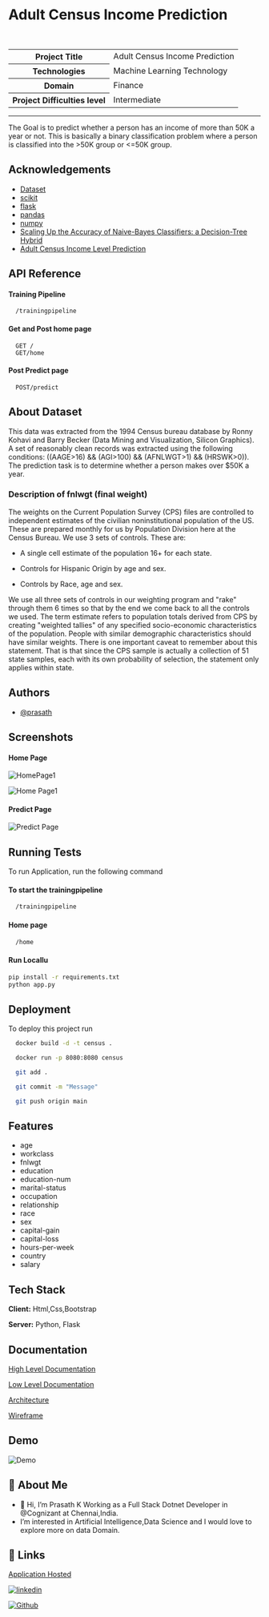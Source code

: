 <h1>Adult Census Income Prediction</h1>

<br>
<table>
  <tr>
    <th>Project Title</th>
    <td>Adult Census Income Prediction</th>
  </tr>
  <tr>
    <th>Technologies</th>
    <td>Machine Learning Technology</td>
  </tr>
  <tr>
    <th>Domain</th>
    <td>Finance</td>
  </tr>
    <tr>
    <th>Project Difficulties level</th>
    <td>Intermediate</td>
  </tr>
</table>
<hr>

The Goal is to predict whether a person has an income of more than 50K a year or not. This is basically a binary classification problem where a person is classified into the >50K group or <=50K group.




## Acknowledgements

 - [Dataset](https://www.kaggle.com/datasets/overload10/adult-census-dataset)
 - [scikit](https://scikit-learn.org/stable/index.html)
 - [flask](https://flask.palletsprojects.com/en/2.2.x/)
 - [pandas](https://pandas.pydata.org/docs/)
 - [numpy](https://numpy.org/doc/)
 - [Scaling Up the Accuracy of Naive-Bayes Classifiers: a Decision-Tree Hybrid](http://robotics.stanford.edu/~ronnyk/nbtree.pdf)
 - [Adult Census Income Level Prediction](https://ieeexplore.ieee.org/abstract/document/8748528)
 


## API Reference

#### Training Pipeline

```http
  /trainingpipeline
```

#### Get and Post home page

```http
  GET /
  GET/home
```
#### Post Predict page

```http
  POST/predict
```
## About Dataset
This data was extracted from the 1994 Census bureau database by Ronny Kohavi and Barry Becker (Data Mining and Visualization, Silicon Graphics). A set of reasonably clean records was extracted using the following conditions: ((AAGE>16) && (AGI>100) && (AFNLWGT>1) && (HRSWK>0)). The prediction task is to determine whether a person makes over $50K a year.

### Description of fnlwgt (final weight)
The weights on the Current Population Survey (CPS) files are controlled to independent estimates of the civilian noninstitutional population of the US. These are prepared monthly for us by Population Division here at the Census Bureau. We use 3 sets of controls. These are:

- A single cell estimate of the population 16+ for each state.

- Controls for Hispanic Origin by age and sex.

- Controls by Race, age and sex.

We use all three sets of controls in our weighting program and "rake" through them 6 times so that by the end we come back to all the controls we used. The term estimate refers to population totals derived from CPS by creating "weighted tallies" of any specified socio-economic characteristics of the population. People with similar demographic characteristics should have similar weights. There is one important caveat to remember about this statement. That is that since the CPS sample is actually a collection of 51 state samples, each with its own probability of selection, the statement only applies within state.


## Authors

- [@prasath](https://github.com/prasath9944)


## Screenshots
#### Home Page

![HomePage1](https://github.com/prasath9944/Adult-Census-Income-Prediction/blob/main/Images/homepage.jpg)

![Home Page1](https://github.com/prasath9944/Adult-Census-Income-Prediction/blob/main/Images/homepage2.jpg)
#### Predict Page

![Predict Page](https://github.com/prasath9944/Adult-Census-Income-Prediction/blob/main/Images/predictpage.jpg)




## Running Tests

To run Application, run the following command

#### To start the trainingpipeline
```bash
  /trainingpipeline
```
#### Home page
```bash
  /home
```
#### Run Locallu
```bash
pip install -r requirements.txt
python app.py
```

## Deployment

To deploy this project run
```bash
  docker build -d -t census .
```
```bash
  docker run -p 8080:8080 census
```
```bash
  git add .
```
```bash
  git commit -m "Message"
```
```bash
  git push origin main
```



## Features

- age
- workclass
- fnlwgt
- education
- education-num
- marital-status
- occupation
- relationship
- race
- sex
- capital-gain
- capital-loss
- hours-per-week
- country
- salary




## Tech Stack

**Client:** Html,Css,Bootstrap

**Server:** Python, Flask


## Documentation

[High Level Documentation](https://drive.google.com/file/d/1uC4fs9zwxVYBClrD_PGOhxObtoJY3sMg/view?usp=share_link)

[Low Level Documentation](https://drive.google.com/file/d/1X7C4zIrDjPkzEH8qGZ-GNcGT0xgyVYNa/view?usp=share_link)

[Architecture](https://drive.google.com/file/d/1RgCREk3WMmwmBZU4P7ZtlnsTCYxWDvLg/view?usp=share_link)

[Wireframe](https://drive.google.com/file/d/1k4cLGJHreGB4kgxeU5GeXbHbPLz3iGq0/view?usp=share_link)



## Demo

![Demo](https://github.com/prasath9944/Adult-Census-Income-Prediction/blob/main/Images/CensusIncome.gif)

## 🚀 About Me
- 👋 Hi, I’m Prasath K Working as a Full Stack Dotnet Developer in @Cognizant at Chennai,India.
- I’m interested in Artificial Intelligence,Data Science and I would love to explore more on data Domain.

## 🔗 Links

[Application Hosted](http://ec2-13-233-109-20.ap-south-1.compute.amazonaws.com:8080/home)

[![linkedin](https://img.shields.io/badge/linkedin-0A66C2?style=for-the-badge&logo=linkedin&logoColor=white)](https://www.linkedin.com/in/prasath-k-084a46204/)

[![Github](https://www.iconpacks.net/icons/3/free-github-logo-icon-6531.png)](https://github.com/prasath9944)
